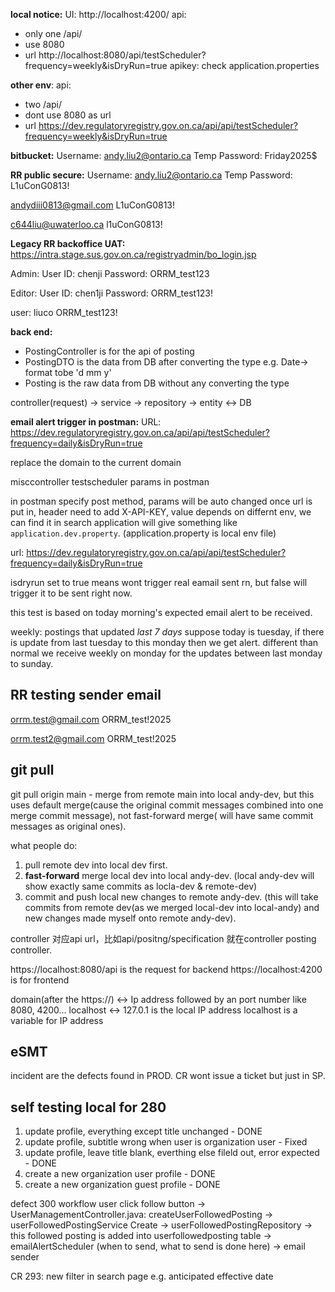 
**local notice:**
UI: http://localhost:4200/
api: 
- only one /api/
- use 8080 
- url http://localhost:8080/api/testScheduler?frequency=weekly&isDryRun=true
apikey: check application.properties 

**other env**:
api: 
- two /api/
- dont use 8080 as url
- url https://dev.regulatoryregistry.gov.on.ca/api/api/testScheduler?frequency=weekly&isDryRun=true

**bitbucket:**
Username: andy.liu2@ontario.ca
Temp Password: Friday2025$

**RR public secure:**
Username: andy.liu2@ontario.ca
Temp Password: L1uConG0813!

andydiii0813@gmail.com
L1uConG0813!

c644liu@uwaterloo.ca
l1uConG0813!

**Legacy RR backoffice UAT:**
https://intra.stage.sus.gov.on.ca/registryadmin/bo_login.jsp

Admin:
User ID: chenji
Password: ORRM_test123

Editor:
User ID: chen1ji
Password: ORRM_test123!

user:
liuco
ORRM_test123!

**back end:**
- PostingController is for the api of posting
- PostingDTO is the data from DB after converting the type e.g. Date-> format tobe 'd mm y'
- Posting is the raw data from DB without any converting the type

controller(request) 
-> service 
-> repository 
-> entity <-> DB

**email alert trigger in postman:**
URL: https://dev.regulatoryregistry.gov.on.ca/api/api/testScheduler?frequency=daily&isDryRun=true

replace the domain to the current domain

misccontroller testscheduler params in postman

in postman specify post method, params will be auto changed once url is put in, header need to add X-API-KEY, value depends on differnt env, we can find it in search application will give something like `application.dev.property`. (application.property is local env file)

url: https://dev.regulatoryregistry.gov.on.ca/api/api/testScheduler?frequency=daily&isDryRun=true

isdryrun set to true means wont trigger real eamail sent rn, but false will trigger it to be sent right now.

this test is based on today morning's expected email alert to be received.

weekly:
postings that updated *last 7 days* suppose today is tuesday, if there is update from last tuesday to this monday then we get alert. different than normal we receive weekly on monday for the updates between last monday to sunday.


## RR testing sender email
orrm.test@gmail.com
ORRM_test!2025

orrm.test2@gmail.com
ORRM_test!2025 

## git pull
git pull origin main - merge from remote main into local andy-dev, but this uses default merge(cause the original commit messages combined into one merge commit message), not fast-forward merge( will have same commit messages as original ones).

what people do:
1. pull remote dev into local dev first.
2. **fast-forward** merge local dev into local andy-dev. (local andy-dev will show exactly same commits as locla-dev & remote-dev)
3. commit and push local new changes to remote andy-dev. (this will take commits from remote dev(as we merged local-dev into local-andy) and new changes made myself onto remote andy-dev). 

controller 对应api url，比如api/positng/specification 就在controller posting controller.

https://localhost:8080/api is the request for backend 
https://localhost:4200 is for frontend


domain(after the https://) <-> Ip address followed by an port number like 8080, 4200...
localhost <-> 127.0.1 is the local IP address 
localhost is a variable for IP address


## eSMT
incident are the defects found in PROD.
CR wont issue a ticket but just in SP.


## self testing local for 280
1. update profile, everything except title unchanged - DONE
2. update profile, subtitle wrong when user is organization user - Fixed
3. update profile, leave title blank, everthing else fileld out, error expected - DONE 
4. create a new organization user profile  - DONE
5. create a new organization guest profile - DONE

defect 300 workflow
user click follow button -> UserManagementController.java: createUserFollowedPosting -> userFollowedPostingService  Create -> userFollowedPostingRepository -> this followed posting is added into userfollowedposting table -> emailAlertScheduler (when to send, what to send is done here) ->  email sender  

CR 293:
new filter in search page e.g. anticipated effective date
